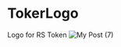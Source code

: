 # TokerLogo
Logo for RS Token
![My Post (7)](https://user-images.githubusercontent.com/87209309/134785804-b8dc464c-7b8c-458c-90e1-ec6380e5b783.jpg)
